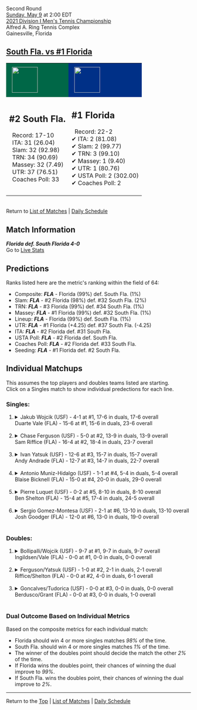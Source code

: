 Second Round[](#top)<a name="top"></a>  
[Sunday, May 9](../../schedule/05-09.md) at 2:00 EDT  
[2021 Division I Men's Tennis Championship](../index.md)  
Alfred A. Ring Tennis Complex  
Gainesville, Florida  
## [South Fla. vs #1 Florida](https://www.ncaa.com/game/5833402)  

<table><tr style="background-color: #d9d9d9 !important"><td style="background-color: #006747 !important"><img src="https://www.ncaa.com/sites/default/files/images/logos/schools/s/south-fla.70.png" width="70" height="70" style="padding: 8px;" /></td><td style="background-color: #003087 !important"><img src="https://www.ncaa.com/sites/default/files/images/logos/schools/f/florida.70.png" width="70" height="70" style="padding: 8px;" /></td></tr><tr>
<td>  

<h2>#2 South Fla.</h2>  
&nbsp; Record: 17-10<br>  
&nbsp; ITA: 31 (26.04)<br>  
&nbsp; Slam: 32 (92.98)<br>  
&nbsp; TRN: 34 (90.69)<br>  
&nbsp; Massey: 32 (7.49)<br>  
&nbsp; UTR: 37 (76.51)<br>  
&nbsp; Coaches Poll: 33<br>  
<br>  

</td>
<td>  

<h2>#1 Florida</h2>  
&nbsp; Record: 22-2<br>  
&#10004; ITA: 2 (81.08)<br>  
&#10004; Slam: 2 (99.77)<br>  
&#10004; TRN: 3 (99.10)<br>  
&#10004; Massey: 1 (9.40)<br>  
&#10004; UTR: 1 (80.76)<br>  
&#10004; USTA Poll: 2 (302.00)<br>  
&#10004; Coaches Poll: 2<br>  
<br>  

</td>
</tr></table>  


<br>Return to [List of Matches](../index.md) &#124; [Daily Schedule](../../schedule/05-09.md)

## Match Information  
***Florida def. South Florida 4-0***  
Go to [Live Stats](https://sidearmstats.com/florida/mten/)  

## Predictions  

Ranks listed here are the metric's ranking within the field of 64:  
- Composite: ***FLA*** - Florida (99%) def. South Fla. (1%)  
- Slam: ***FLA*** - #2 Florida (98%) def. #32 South Fla. (2%)  
- TRN: ***FLA*** - #3 Florida (99%) def. #34 South Fla. (1%)  
- Massey: ***FLA*** - #1 Florida (99%) def. #32 South Fla. (1%)  
- Lineup: ***FLA*** - Florida (99%) def. South Fla. (1%)  
- UTR: ***FLA*** - #1 Florida (+4.25) def. #37 South Fla. (-4.25)  
- ITA: ***FLA*** - #2 Florida def. #31 South Fla.  
- USTA Poll: ***FLA*** - #2 Florida def. South Fla.  
- Coaches Poll: ***FLA*** - #2 Florida def. #33 South Fla.  
- Seeding: ***FLA*** - #1 Florida def. #2 South Fla.  

## Individual Matchups  
This assumes the top players and doubles teams listed are starting.  
Click on a Singles match to show individual predections for each line.  

### Singles:  

<ol>
<li><details>
<summary markdown="span">Jakub Wojcik (USF) - 4-1 at #1, 17-6 in duals, 17-6 overall<br>Duarte Vale (FLA) - 15-6 at #1, 15-6 in duals, 23-6 overall</summary>
<h4>Predictions</h4><ul>
<li>Composite: <b><i>FLA</i></b> - Vale (85%) def. Wojcik (15%)</li>  
<li>Slam: <b><i>FLA</i></b> - Vale (86%) def. Wojcik (14%)</li>  
<li>TRN: <b><i>FLA</i></b> - Vale (80%) def. Wojcik (20%)</li>  
<li>Massey: <b><i>FLA</i></b> - Vale (84%) def. Wojcik (16%)</li>  
<li>UTR: <b><i>FLA</i></b> - Vale (90%) def. Wojcik (10%)</li>  
<li>ITA: <b><i>FLA</i></b> - Vale (54.01) def. Wojcik (16.76)</li>  
</ul>
</details>&nbsp;</li>
<li><details>
<summary markdown="span">Chase Ferguson (USF) - 5-0 at #2, 13-9 in duals, 13-9 overall<br>Sam Riffice (FLA) - 16-4 at #2, 18-4 in duals, 23-7 overall</summary>
<h4>Predictions</h4><ul>
<li>Composite: <b><i>FLA</i></b> - Riffice (81%) def. Ferguson (19%)</li>  
<li>Slam: <b><i>FLA</i></b> - Riffice (74%) def. Ferguson (26%)</li>  
<li>TRN: <b><i>FLA</i></b> - Riffice (84%) def. Ferguson (16%)</li>  
<li>Massey: <b><i>FLA</i></b> - Riffice (77%) def. Ferguson (23%)</li>  
<li>UTR: <b><i>FLA</i></b> - Riffice (90%) def. Ferguson (10%)</li>  
<li>ITA: <b><i>FLA</i></b> - Riffice (49.68) def. Ferguson (11.90)</li>  
</ul>
</details>&nbsp;</li>
<li><details>
<summary markdown="span">Ivan Yatsuk (USF) - 12-6 at #3, 15-7 in duals, 15-7 overall<br>Andy Andrade (FLA) - 12-7 at #3, 14-7 in duals, 22-7 overall</summary>
<h4>Predictions</h4><ul>
<li>Composite: <b><i>FLA</i></b> - Andrade (86%) def. Yatsuk (14%)</li>  
<li>Slam: <b><i>FLA</i></b> - Andrade (83%) def. Yatsuk (17%)</li>  
<li>TRN: <b><i>FLA</i></b> - Andrade (86%) def. Yatsuk (14%)</li>  
<li>Massey: <b><i>FLA</i></b> - Andrade (86%) def. Yatsuk (14%)</li>  
<li>UTR: <b><i>FLA</i></b> - Andrade (88%) def. Yatsuk (12%)</li>  
<li>ITA: <b><i>FLA</i></b> - Andrade (32.71) def. Yatsuk (2.48)</li>  
</ul>
</details>&nbsp;</li>
<li><details>
<summary markdown="span">Antonio Muniz-Hidalgo (USF) - 1-1 at #4, 5-4 in duals, 5-4 overall<br>Blaise Bicknell (FLA) - 15-0 at #4, 20-0 in duals, 29-0 overall</summary>
<h4>Predictions</h4><ul>
<li>Composite: <b><i>FLA</i></b> - Bicknell (93%) def. Muniz-Hidalgo (7%)</li>  
<li>Slam: <b><i>FLA</i></b> - Bicknell (94%) def. Muniz-Hidalgo (6%)</li>  
<li>TRN: <b><i>FLA</i></b> - Bicknell (97%) def. Muniz-Hidalgo (3%)</li>  
<li>Massey: <b><i>FLA</i></b> - Bicknell (93%) def. Muniz-Hidalgo (7%)</li>  
<li>UTR: <b><i>FLA</i></b> - Bicknell (89%) def. Muniz-Hidalgo (11%)</li>  
<li>ITA: <b><i>FLA</i></b> - Bicknell (15.89) def. Muniz-Hidalgo (1.67)</li>  
</ul>
</details>&nbsp;</li>
<li><details>
<summary markdown="span">Pierre Luquet (USF) - 0-2 at #5, 8-10 in duals, 8-10 overall<br>Ben Shelton (FLA) - 15-4 at #5, 17-4 in duals, 24-5 overall</summary>
<h4>Predictions</h4><ul>
<li>Composite: <b><i>FLA</i></b> - Shelton (89%) def. Luquet (11%)</li>  
<li>Slam: <b><i>FLA</i></b> - Shelton (84%) def. Luquet (16%)</li>  
<li>TRN: <b><i>FLA</i></b> - Shelton (92%) def. Luquet (8%)</li>  
<li>Massey: <b><i>FLA</i></b> - Shelton (88%) def. Luquet (12%)</li>  
<li>UTR: <b><i>FLA</i></b> - Shelton (91%) def. Luquet (9%)</li>  
<li>ITA: <b><i>FLA</i></b> - Shelton (3.20) def. Luquet (1.56)</li>  
</ul>
</details>&nbsp;</li>
<li><details>
<summary markdown="span">Sergio Gomez-Montesa (USF) - 2-1 at #6, 13-10 in duals, 13-10 overall<br>Josh Goodger (FLA) - 12-0 at #6, 13-0 in duals, 19-0 overall</summary>
<h4>Predictions</h4><ul>
<li>Composite: <b><i>FLA</i></b> - Goodger (93%) def. Gomez-Montesa (7%)</li>  
<li>Slam: <b><i>FLA</i></b> - Goodger (93%) def. Gomez-Montesa (7%)</li>  
<li>TRN: <b><i>FLA</i></b> - Goodger (96%) def. Gomez-Montesa (4%)</li>  
<li>Massey: <b><i>FLA</i></b> - Goodger (92%) def. Gomez-Montesa (8%)</li>  
<li>UTR: <b><i>FLA</i></b> - Goodger (90%) def. Gomez-Montesa (10%)</li>  
<li>ITA: <b><i>FLA</i></b> - Goodger (8.31) def. Gomez-Montesa (1.78)</li>  
</ul>
</details>&nbsp;</li>
</ol>

### Doubles:  

<ol>
<li><details>
<summary markdown="span">Bollipalli/Wojcik (USF) - 9-7 at #1, 9-7 in duals, 9-7 overall<br>Ingildsen/Vale (FLA) - 0-0 at #1, 0-0 in duals, 0-0 overall</summary>
<br>Sorry, we don't have any metrics for this match
</details>&nbsp;</li>
<li><details>
<summary markdown="span">Ferguson/Yatsuk (USF) - 1-0 at #2, 2-1 in duals, 2-1 overall<br>Riffice/Shelton (FLA) - 0-0 at #2, 4-0 in duals, 6-1 overall</summary>
<br>Sorry, we don't have any metrics for this match
</details>&nbsp;</li>
<li><details>
<summary markdown="span">Goncalves/Tudorica (USF) - 0-0 at #3, 0-0 in duals, 0-0 overall<br>Berdusco/Grant (FLA) - 0-0 at #3, 0-0 in duals, 1-0 overall</summary>
<br>Sorry, we don't have any metrics for this match
</details>&nbsp;</li>
</ol>

### Dual Outcome Based on Individual Metrics  
  
Based on the composite metrics for each individual match:  
- Florida should win 4 or more singles matches *98%* of the time.  
- South Fla. should win 4 or more singles matches *1%* of the time.  
- The winner of the doubles point should decide the match the other *2%* of the time.  
- If Florida wins the doubles point, their chances of winning the dual improve to *99%*.  
- If South Fla. wins the doubles point, their chances of winning the dual improve to *2%*.  
  
------

Return to the [Top](#top) &#124; [List of Matches](../index.md) &#124; [Daily Schedule](../../schedule/05-09.md)  
